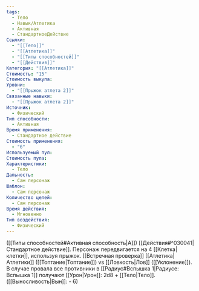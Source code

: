 ```yaml
---
tags:
  - Тело
  - Навык/Атлетика
  - Активная
  - СтандартноеДействие
Ссылки:
  - "[[Тело]]"
  - "[[Атлетика]]"
  - "[[Типы способностей]]"
  - "[[Действия]]"
Категория: "[[Атлетика]]"
Стоимость: "15"
Стоимость выкупа: 
Уровни:
  - "[[Прыжок атлета 2]]"
Связанные навыки:
  - "[[Прыжок атлета 2]]"
Источник:
  - Физический
Тип способности:
  - Активная
Время применения:
  - Стандартное действие
Стоимость применения:
  - "6"
Используемый пул: 
Стоимость пула: 
Характеристики:
  - Тело
Дальность:
  - Сам персонаж
Шаблон:
  - Сам персонаж
Количество целей:
  - Сам персонаж
Время действия:
  - Мгновенно
Тип воздействия:
  - Физический
---
```

([[Типы способностей#Активная способность|А]]) [[Действия#^030041|Стандартное действие]]. Персонаж передвигается на 4 [[Клетка|клетки]], используя прыжок. [[Встречная проверка]] [[Атлетика|Атлетики]] ([[Топтание|Топтание]]) vs [[Ловкость|Лов]] ([[Уклонение]]). 
В случае провала все противники в [[Радиус#Вспышка 1|Радиусе: Вспышка 1]] получают [[Урон|Урон]]: 2d8 + [[Тело|Тело]]. 
([[Выносливость|Вын]]: - 6)